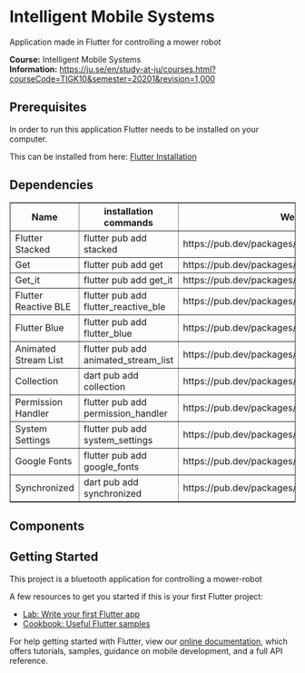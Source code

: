 # Intelligent Mobile Systems

Application made in Flutter for controlling a mower robot

**Course:** Intelligent Mobile Systems  
**Information:** https://ju.se/en/study-at-ju/courses.html?courseCode=TIGK10&semester=20201&revision=1,000

## Prerequisites

In order to run this application Flutter needs to be installed on your computer.

This can be installed from here: [Flutter Installation](https://flutter.dev/docs/get-started/install)

## Dependencies

<table border=1>
    <tr>
        <th>Name</th>
        <th>installation commands</th>
        <th>Website</th>
    </tr>
    <tr>
        <td>Flutter Stacked</td>
        <td>flutter pub add stacked</td>
        <td>https://pub.dev/packages/stacked/install</td>       
    </tr>
    <tr>
        <td>Get</td>
        <td>flutter pub add get</td>
        <td>https://pub.dev/packages/get/install</td>       
    </tr>
    <tr>
        <td>Get_it</td>
        <td>flutter pub add get_it</td>
        <td>https://pub.dev/packages/get_it/install</td>       
    </tr>
    <tr>
        <td>Flutter Reactive BLE</td>
        <td>flutter pub add flutter_reactive_ble</td>
        <td>https://pub.dev/packages/flutter_reactive_ble/install</td>
    </tr>
    <tr>
        <td>Flutter Blue</td>
        <td>flutter pub add flutter_blue</td>
        <td>https://pub.dev/packages/flutter_blue/install</td>
    </tr>
    <tr>
      <td>Animated Stream List</td>
      <td>flutter pub add animated_stream_list</td>
      <td>https://pub.dev/packages/animated_stream_list/install</td>
    </tr>
    <tr>
      <td>Collection</td>
      <td>dart pub add collection</td>
      <td>https://pub.dev/packages/collection/install</td>
    </tr>
    <tr>
      <td>Permission Handler</td>
      <td>flutter pub add permission_handler</td>
      <td>https://pub.dev/packages/permission_handler/install</td>
    </tr>
    <tr>
      <td>System Settings</td>
      <td>flutter pub add system_settings</td>
      <td>https://pub.dev/packages/system_settings/install</td>
    </tr>
    <tr>
      <td>Google Fonts</td>
      <td>flutter pub add google_fonts</td>
      <td>https://pub.dev/packages/google_fonts/install</td>
    </tr>
    <tr>
      <td>Synchronized</td>
      <td>dart pub add synchronized</td>
      <td>https://pub.dev/packages/synchronized/install</td>
    </tr>
</table>

## Components


## Getting Started

This project is a bluetooth application for controlling a mower-robot

A few resources to get you started if this is your first Flutter project:

- [Lab: Write your first Flutter app](https://flutter.dev/docs/get-started/codelab)
- [Cookbook: Useful Flutter samples](https://flutter.dev/docs/cookbook)

For help getting started with Flutter, view our
[online documentation](https://flutter.dev/docs), which offers tutorials,
samples, guidance on mobile development, and a full API reference.
